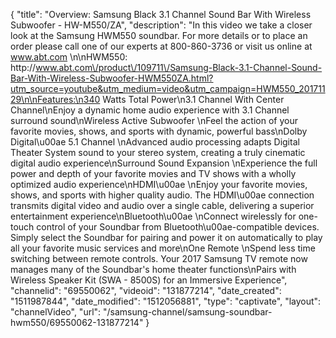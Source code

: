 {
    "title": "Overview: Samsung Black 3.1 Channel Sound Bar With Wireless Subwoofer - HW-M550\/ZA",
    "description": "In this video we take a closer look at the Samsung HWM550 soundbar.  For more details or to place an order please call one of our experts at 800-860-3736 or visit us online at www.abt.com \n\nHWM550: http:\/\/www.abt.com\/product\/109711\/Samsung-Black-3.1-Channel-Sound-Bar-With-Wireless-Subwoofer-HWM550ZA.html?utm_source=youtube&utm_medium=video&utm_campaign=HWM550_20171129\n\nFeatures:\n340 Watts Total Power\n3.1 Channel With Center Channel\nEnjoy a dynamic home audio experience with 3.1 Channel surround sound\nWireless Active Subwoofer \nFeel the action of your favorite movies, shows, and sports with dynamic, powerful bass\nDolby Digital\u00ae 5.1 Channel \nAdvanced audio processing adapts Digital Theater System sound to your stereo system, creating a truly cinematic digital audio experience\nSurround Sound Expansion \nExperience the full power and depth of your favorite movies and TV shows with a wholly optimized audio experience\nHDMI\u00ae \nEnjoy your favorite movies, shows, and sports with higher quality audio. The HDMI\u00ae connection transmits digital video and audio over a single cable, delivering a superior entertainment experience\nBluetooth\u00ae \nConnect wirelessly for one-touch control of your Soundbar from Bluetooth\u00ae-compatible devices. Simply select the Soundbar for pairing and power it on automatically to play all your favorite music services and more\nOne Remote \nSpend less time switching between remote controls. Your 2017 Samsung TV remote now manages many of the Soundbar's home theater functions\nPairs with Wireless Speaker Kit (SWA - 8500S) for an Immersive Experience",
    "channelid": "69550062",
    "videoid": "131877214",
    "date_created": "1511987844",
    "date_modified": "1512056881",
    "type": "captivate",
    "layout": "channelVideo",
    "url": "\/samsung-channel\/samsung-soundbar-hwm550\/69550062-131877214"
}